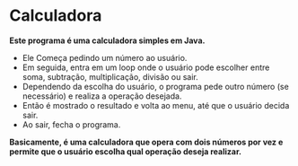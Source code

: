 # Calculadora

**Este programa é uma calculadora simples em Java.**

- Ele Começa pedindo um número ao usuário.
- Em seguida, entra em um loop onde o usuário pode escolher entre soma, subtração, multiplicação, divisão ou sair.
- Dependendo da escolha do usuário, o programa pede outro número (se necessário) e realiza a operação desejada.
- Então é mostrado o resultado e volta ao menu, até que o usuário decida sair.
- Ao sair, fecha o programa.

**Basicamente, é uma calculadora que opera com dois números por vez e permite que o usuário escolha qual operação deseja realizar.**
